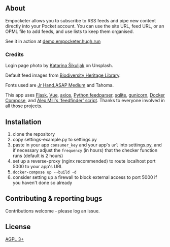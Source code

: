 ## About

Empocketer allows you to subscribe to RSS feeds and pipe new content directly into your Pocket account. You can use the site URL, feed URL, or an OPML file to add feeds, and use lists to keep them organised.

See it in action at [demo.empocketer.hugh.run](https://demo.empocketer.hugh.run)

### Credits

Login page photo by [Katarina Šikuljak](https://unsplash.com/@neko_tamo?utm_source=unsplash&utm_medium=referral&utm_content=creditCopyText) on Unsplash. 

Default feed images from [Biodiversity Heritage Library](https://www.biodiversitylibrary.org). 

Fonts used are [Jr Hand](https://www.fontsquirrel.com/fonts/Jr-Hand),[ASAP Medium](https://www.fontsquirrel.com/fonts/asap) and Tahoma.

This app uses [Flask](https://flask.palletsprojects.com/en/1.1.x/), [Vue](https://vuejs.org/), [axios](https://www.npmjs.com/package/axios), [Python feedparser](https://pythonhosted.org/feedparser/index.html), [sqlite](https://sqlite.org/index.html), [gunicorn](https://gunicorn.org/), [Docker Compose](https://docs.docker.com/compose/), and [Alex Mill's 'feedfinder' script](https://gist.github.com/alexmill/9bc634240531d81c3abe). Thanks to everyone involved in all those projects.

## Installation

1. clone the repository
2. copy settings-example.py to settings.py
3. paste in your app `consumer_key` and your app's `url` into settings.py, and if necessary adjust the `frequency` (in hours) that the checker function runs (default is 2 hours)
4. set up a reverse-proxy (nginx recommended) to route localhost port 5000 to your app's URL
5. `docker-compose up --build -d`
6. consider setting up a firewall to block external access to port 5000 if you haven't done so already

## Contributing & reporting bugs

Contributions welcome - please log an issue.

## License

[AGPL 3+](LICENSE)